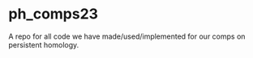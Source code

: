 # ph_comps23
A repo for all code we have made/used/implemented for our comps on persistent homology.

